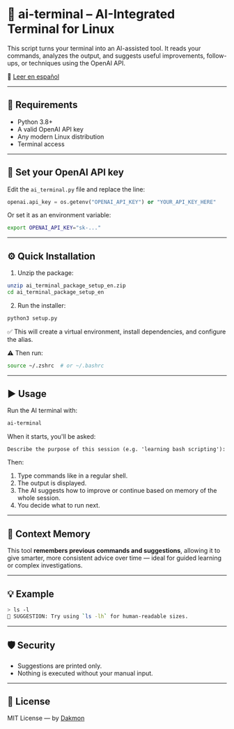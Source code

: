 # 🧠 ai-terminal – AI-Integrated Terminal for Linux

This script turns your terminal into an AI-assisted tool. It reads your commands, analyzes the output, and suggests useful improvements, follow-ups, or techniques using the OpenAI API.

📗 [Leer en español](README_es.md)

---

## 🧰 Requirements

- Python 3.8+
- A valid OpenAI API key
- Any modern Linux distribution
- Terminal access

---

## 🔑 Set your OpenAI API key

Edit the `ai_terminal.py` file and replace the line:

```python
openai.api_key = os.getenv("OPENAI_API_KEY") or "YOUR_API_KEY_HERE"
```

Or set it as an environment variable:

```bash
export OPENAI_API_KEY="sk-..."
```

---

## ⚙️ Quick Installation

1. Unzip the package:
```bash
unzip ai_terminal_package_setup_en.zip
cd ai_terminal_package_setup_en
```

2. Run the installer:
```bash
python3 setup.py
```

✅ This will create a virtual environment, install dependencies, and configure the alias.

⚠️ Then run:
```bash
source ~/.zshrc  # or ~/.bashrc
```

---

## ▶️ Usage

Run the AI terminal with:

```bash
ai-terminal
```

When it starts, you'll be asked:

```
Describe the purpose of this session (e.g. 'learning bash scripting'):
```

Then:

1. Type commands like in a regular shell.
2. The output is displayed.
3. The AI suggests how to improve or continue based on memory of the whole session.
4. You decide what to run next.

---

## 🧠 Context Memory

This tool **remembers previous commands and suggestions**, allowing it to give smarter, more consistent advice over time — ideal for guided learning or complex investigations.

---

## 💡 Example

```bash
> ls -l
🤖 SUGGESTION: Try using `ls -lh` for human-readable sizes.
```

---

## 🛡️ Security

- Suggestions are printed only.
- Nothing is executed without your manual input.

---

## 📄 License

MIT License — by [Dakmon](https://github.com/dakmontech)
